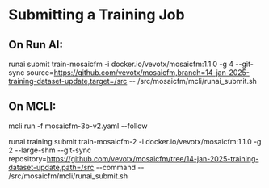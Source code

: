 # Submitting a Training Job

## On Run AI:

runai submit train-mosaicfm -i docker.io/vevotx/mosaicfm:1.1.0 -g 4 --git-sync source=https://github.com/vevotx/mosaicfm,branch=14-jan-2025-training-dataset-update,target=/src -- /src/mosaicfm/mcli/runai_submit.sh

## On MCLI:

mcli run -f mosaicfm-3b-v2.yaml --follow

runai training submit train-mosaicfm-2 -i docker.io/vevotx/mosaicfm:1.1.0 -g 2 --large-shm --git-sync repository=https://github.com/vevotx/mosaicfm/tree/14-jan-2025-training-dataset-update,path=/src --command -- /src/mosaicfm/mcli/runai_submit.sh
